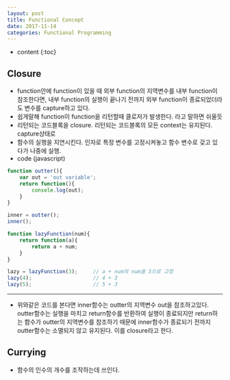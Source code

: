 ```yaml
---
layout: post
title: Functional Concept
date: 2017-11-14
categories: Functional Programming
---
```


* content
{:toc}

## Closure
- function안에 function이 있을 때 외부 function의 지역변수를 내부 function이 참조한다면, 내부 function의 실행이 끝나기 전까지 외부 function이 종료되었더라도 변수를 capture하고 있다.
- 쉽게말해 function이 function을 리턴할때 클로저가 발생한다. 라고 말하면 쉬울듯
- 리턴되는 코드블록을 closure. 리턴되는 코드블록의 모든 context는 유지된다. capture상태로
- 함수의 실행을 지연시킨다. 인자로 특정 변수를 고정시켜놓고 함수 변수로 갖고 있다가 나중에 실행.
- code (javascript)

```javascript
function outter(){
    var out = 'out variable';
    return function(){
        console.log(out);
    }
}

inner = outter();
inner();

function lazyFunction(num){
    return function(a){
        return a + num;
    }
}

lazy = lazyFunction(3);     // a + num의 num을 3으로 고정
lazy(4);                    // 4 + 3
lazy(5);                    // 5 + 3
```
***

- 위와같은 코드를 본다면 inner함수는 outter의 지역변수 out을 참조하고있다. outter함수는 실행을 마치고 return함수를 반환하여 실행이 종료되지만 return하는 함수가 outter의 지역변수를 참조하기 때문에 inner함수가 종료되기 전까지 outter함수는 소멸되지 않고 유지된다. 이를 closure라고 한다.

## Currying
- 함수의 인수의 개수를 조작하는데 쓰인다. 